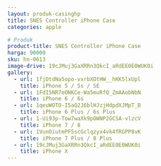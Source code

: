 ```yaml
---
layout: produk-casinghp
title: SNES Controller iPhone Case
categories: apple

# Produk
product-title: SNES Controller iPhone Case
harga: 90000
sku: hn-0613
image-drive: 19cJMuj3GaXRRn3QkcI_aRdEE0E0WUK0i
gallery:
  - url: 1fjDtdNa5opo-vxrbXOtHW__hKK5lxUpl
    title: iPhone 5 / 5s / SE
  - url: 1FdI5NR7eONKCe-Wa5muRfQ_ZmAAobNbN
    title: iPhone 6 / 6s
  - url: 1qeuWOTO-I5aQ2J6blHJzjHdpdXJMpT_B
    title: iPhone 6 Plus / 6s Plus
  - url: 1-Ui93p-Tow7waXk9pOWNP2GCSA-vlzcV
    title: iPhone 7 / 8
  - url: 1VunOiutmPF5scGclqzyx4vk4fRGPP8vK
    title: iPhone 7 Plus / 8 Plus
  - url: 19cJMuj3GaXRRn3QkcI_aRdEE0E0WUK0i
    title: iPhone X
---
```

